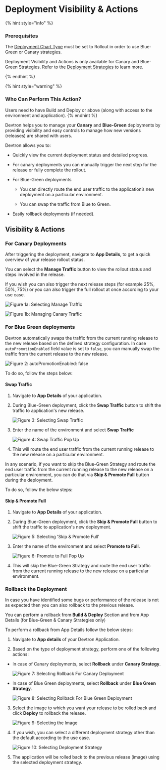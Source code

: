 # Deployment Visibility & Actions 

{% hint style="info" %}
### Prerequisites
The [Deployment Chart Type](../creating-application/deployment-template.md#select-chart-from-default-charts) must be set to Rollout in order to use Blue-Green or Canary strategies.

Deployment Visibility and Actions is only available for Canary and Blue-Green Strategies. Refer to the [Deployment Strategies](../creating-application/workflow/cd-pipeline.md#deployment-strategies) to learn more.

{% endhint %}

{% hint style="warning" %}
### Who Can Perform This Action?
Users need to have Build and Deploy or above (along with access to the environment and application).
{% endhint %}

Devtron helps you to manage your **Canary** and **Blue-Green** deployments by providing visibility and easy controls to manage how new versions (releases) are shared with users.

Devtron allows you to:

* Quickly view the current deployment status and detailed progress.

* For canary deployments you can manually trigger the next step for the release or fully complete the rollout.

* For Blue-Green deployments 

     * You can directly route the end user traffic to the application’s new deployment on a particular environment.

     * You can swap the traffic from Blue to Green.

* Easily rollback deployments (if needed).

## Visibility & Actions

### For Canary Deployments

After triggering the deployment, navigate to **App Details**, to get a quick overview of your release rollout status.

You can select the **Manage Traffic** button to view the rollout status and steps involved in the release. 

If you wish you can also trigger the next release steps (for example 25%, 50%, 75%) or you can also trigger the full rollout at once according to your use case.

 ![Figure 1a: Selecting Manage Traffic](https://devtron-public-asset.s3.us-east-2.amazonaws.com/images/creating-application/app-details/deployment-manage-traffic.jpg)

 ![Figure 1b: Managing Canary Traffic](https://devtron-public-asset.s3.us-east-2.amazonaws.com/images/creating-application/app-details/deployment-manage-traffic-2.jpg)


### For Blue Green deployments

Devtron automatically swaps the traffic from the current running release to the new release based on the defined strategy configuration. In case `autoPromotionEnabled` field value is set to `false`, you can manually swap the traffic from the current release to the new release. 

![Figure 2: autoPromotionEnabled: false](https://devtron-public-asset.s3.us-east-2.amazonaws.com/images/creating-application/app-details/deployment-auto-promotion-enabled-false.jpg)

To do so, follow the steps below:

#### Swap Traffic

1. Navigate to **App Details** of your application.

2. During Blue-Green deployment, click the **Swap Traffic** button to shift the traffic to application's new release.

      ![Figure 3: Selecting Swap Traffic](https://devtron-public-asset.s3.us-east-2.amazonaws.com/images/creating-application/app-details/deployment-awating-swap.jpg)

3. Enter the name of the environment and select **Swap Traffic**

      ![Figure 4: Swap Traffic Pop Up](https://devtron-public-asset.s3.us-east-2.amazonaws.com/images/creating-application/app-details/deployment-swap-live-traffic.jpg)

4. This will route the end user traffic from the current running release to the new release on a particular environment.


In any scenario, if you want to skip the Blue-Green Strategy and route the end user traffic from the current running release to the new release on a particular environment, you can do that via **Skip & Promote Full** button during the deployment.

To do so, follow the below steps:

#### Skip & Promote Full

1. Navigate to **App Details** of your application.

2. During Blue-Green deployment, click the **Skip & Promote Full** button to shift the traffic to application's new deployment.

      ![Figure 5: Selecting 'Skip & Promote Full'](https://devtron-public-asset.s3.us-east-2.amazonaws.com/images/creating-application/app-details/deployment-skip-and-promote.jpg)

3. Enter the name of the environment and select **Promote to Full**.

      ![Figure 6: Promote to Full Pop Up](https://devtron-public-asset.s3.us-east-2.amazonaws.com/images/creating-application/app-details/deployment-skip-and-promote-2.jpg)

4. This will skip the Blue-Green Strategy and route the end user traffic from the current running release to the new release on a particular environment.

### Rollback the Deployment 

In case you have identified some bugs or performance of the release is not as expected then you can also rollback to the previous release. 

You can perform a rollback from **Build & Deploy** Section and from App Details (for Blue-Green & Canary Strategies only)

To perform a rollback from App Details follow the below steps:

1. Navigate to **App details** of your Devtron Application.

2. Based on the type of deployment strategy, perform one of the following actions:
    
  * In case of Canary deployments, select **Rollback** under **Canary Strategy**.

      ![Figure 7: Selecting Rollback For Canary Deployment](https://devtron-public-asset.s3.us-east-2.amazonaws.com/images/creating-application/app-details/deployment-rollback.jpg)

  * In case of Blue Green deployments, select **Rollback** under **Blue Green Strategy**.

      ![Figure 8: Selecting Rollback For Blue Green Deployment](https://devtron-public-asset.s3.us-east-2.amazonaws.com/images/creating-application/app-details/deployment-rollback-blue-green.jpg)

3. Select the image to which you want your release to be rolled back and click **Deploy** to rollback the release.

      ![Figure 9: Selecting the Image](https://devtron-public-asset.s3.us-east-2.amazonaws.com/images/creating-application/app-details/deployment-rollback-select-image+.jpg)

4. If you wish, you can select a different deployment strategy other than the default according to the use case.

      ![Figure 10: Selecting Deployment Strategy](https://devtron-public-asset.s3.us-east-2.amazonaws.com/images/creating-application/app-details/deployment-rollback-deploy-strag.jpg)

5. The application will be rolled back to the previous release (image) using the selected deployment strategy.